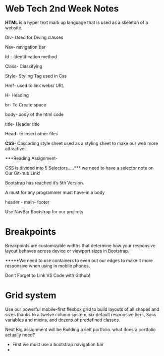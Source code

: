 # Web Tech 2nd Week Notes

**HTML** is a hyper text mark up language that is used as a skeleton of a website. 

Div- Used for Diving classes

Nav- navigation bar

Id - Identification method

Class- Classifying 

Style- Styling Tag used in Css

Href- used to link webs/ URL 

H- Heading

br- To Create space

body- body of the html code

title- Header title

Head- to insert other files

**CSS**- Cascading style sheet used as a styling sheet to make our web more attractive. 

***Reading Assignment- 

CSS is divided into 5 Selectors…..*** we need to have a selector note on Our Git-hub Link!

Bootstrap has reached it’s 5th Version.

A must for any programmer must have-in a body

header - main- footer

Use NavBar Bootstrap for our projects

# **Breakpoints**

Breakpoints are customizable widths that determine how your responsive layout behaves across device or viewport sizes in Bootstrap.

*****We need to use containers to even out our edges to make it more responsive when using in mobile phones.

Don’t Forget to Link VS Code with Github!

# **Grid system**

Use our powerful mobile-first flexbox grid to build layouts of all shapes and sizes thanks to a twelve column system, six default responsive tiers, Sass variables and mixins, and dozens of predefined classes.

Next Big assignment will be Building a self portfolio. what does a portfolio actually need?

- First we must use a bootstrap navigation bar
-